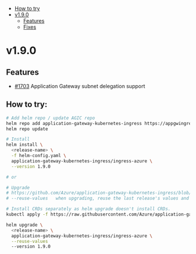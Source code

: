 - [How to try](#how-to-try)
- [v1.9.0](#v170-rc1)
  - [Features](#features)
  - [Fixes](#fixes)

# v1.9.0

## Features
* [#1703](https://github.com/Azure/application-gateway-kubernetes-ingress/pull/1703) Application Gateway subnet delegation support

## How to try:
```bash
# Add helm repo / update AGIC repo
helm repo add application-gateway-kubernetes-ingress https://appgwingress.blob.core.windows.net/ingress-azure-helm-package/
helm repo update

# Install
helm install \
  <release-name> \
  -f helm-config.yaml \
  application-gateway-kubernetes-ingress/ingress-azure \
  --version 1.9.0

# or

# Upgrade
# https://github.com/Azure/application-gateway-kubernetes-ingress/blob/master/docs/how-tos/helm-upgrade.md
# --reuse-values   when upgrading, reuse the last release's values and merge in any overrides from the command line via --set and -f. If '--reset-values' is specified, this is ignored

# Install CRDs separately as helm upgrade doesn't install CRDs.
kubectl apply -f https://raw.githubusercontent.com/Azure/application-gateway-kubernetes-ingress/master/helm/ingress-azure/crds/azureapplicationgatewayrewrite.yaml

helm upgrade \
  <release-name> \
  application-gateway-kubernetes-ingress/ingress-azure \
  --reuse-values
  --version 1.9.0
```


